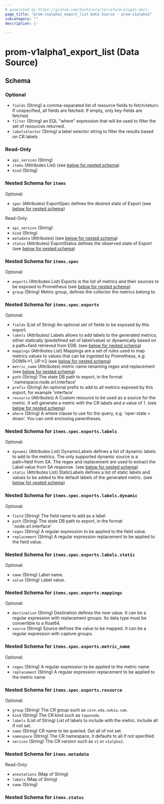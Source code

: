 ```yaml
---
# generated by https://github.com/hashicorp/terraform-plugin-docs
page_title: "prom-v1alpha1_export_list Data Source - prom-v1alpha1"
subcategory: ""
description: |-
  
---
```


# prom-v1alpha1_export_list (Data Source)





<!-- schema generated by tfplugindocs -->
## Schema

### Optional

- `fields` (String) a comma-separated list of resource fields to fetch/return.  If unspecified, all fields are fetched.  If empty, only key-fields are fetched.
- `filter` (String) an EQL "where" expression that will be used to filter the set of resources returned.
- `labelselector` (String) a label selector string to filter the results based on CR labels

### Read-Only

- `api_version` (String)
- `items` (Attributes List) (see [below for nested schema](#nestedatt--items))
- `kind` (String)

<a id="nestedatt--items"></a>
### Nested Schema for `items`

Optional:

- `spec` (Attributes) ExportSpec defines the desired state of Export (see [below for nested schema](#nestedatt--items--spec))

Read-Only:

- `api_version` (String)
- `kind` (String)
- `metadata` (Attributes) (see [below for nested schema](#nestedatt--items--metadata))
- `status` (Attributes) ExportStatus defines the observed state of Export (see [below for nested schema](#nestedatt--items--status))

<a id="nestedatt--items--spec"></a>
### Nested Schema for `items.spec`

Optional:

- `exports` (Attributes List) Exports is the list of metrics and their sources to be exposed to Prometheus (see [below for nested schema](#nestedatt--items--spec--exports))
- `group` (String) Metric group, defines the collector the metrics belong to.

<a id="nestedatt--items--spec--exports"></a>
### Nested Schema for `items.spec.exports`

Optional:

- `fields` (List of String) An optional set of fields to be exposed by this export.
- `labels` (Attributes) Labels allows to add labels to the generated metrics,
either statically (predefined set of label/value) or
dynamically based on a path+field
retrieved from EDB. (see [below for nested schema](#nestedatt--items--spec--exports--labels))
- `mappings` (Attributes List) Mappings are a set of rules used to map metrics values to values
that can be ingested by Prometheus, e.g: DOWN->1, UP->2 (see [below for nested schema](#nestedatt--items--spec--exports--mappings))
- `metric_name` (Attributes) metric name renaming regex and replacement (see [below for nested schema](#nestedatt--items--spec--exports--metric_name))
- `path` (String) The state DB path to export, in the format '.namespace.node.srl.interface'
- `prefix` (String) An optional prefix to add to all metrics exposed by this export, for example 'interface'
- `resource` (Attributes) A Custom resource to be used as a source for the metric.
It will generate a metric with the CR labels and a value of 1. (see [below for nested schema](#nestedatt--items--spec--exports--resource))
- `where` (String) A where clause to use for the query, e.g. 'oper-state = down'. You can omit enclosing parentheses.

<a id="nestedatt--items--spec--exports--labels"></a>
### Nested Schema for `items.spec.exports.labels`

Optional:

- `dynamic` (Attributes List) DynamicLabels defines a list of dynamic labels to add to the metrics.
The only supported dynamic source is a path+field from SA.
The regex and replacement are used to extract the Label value from SA response. (see [below for nested schema](#nestedatt--items--spec--exports--labels--dynamic))
- `static` (Attributes List) StaticLabels defines a list of static labels and values to
be added to the default labels of the generated metric. (see [below for nested schema](#nestedatt--items--spec--exports--labels--static))

<a id="nestedatt--items--spec--exports--labels--dynamic"></a>
### Nested Schema for `items.spec.exports.labels.dynamic`

Optional:

- `field` (String) The field name to add as a label
- `path` (String) The state DB path to export, in the format '.node.srl.interface'
- `regex` (String) A regular expression to be applied to the field value.
- `replacement` (String) A regular expression replacement to be applied to the field value.


<a id="nestedatt--items--spec--exports--labels--static"></a>
### Nested Schema for `items.spec.exports.labels.static`

Optional:

- `name` (String) Label name.
- `value` (String) Label value.



<a id="nestedatt--items--spec--exports--mappings"></a>
### Nested Schema for `items.spec.exports.mappings`

Optional:

- `destination` (String) Destination defines the new value.
It can be a regular expression with replacement groups.
Its data type must be convertible to a float64.
- `source` (String) Source defines the value to be mapped.
It can be a regular expression with capture groups.


<a id="nestedatt--items--spec--exports--metric_name"></a>
### Nested Schema for `items.spec.exports.metric_name`

Optional:

- `regex` (String) A regular expression to be applied to the metric name
- `replacement` (String) A regular expression replacement to be applied to the metric name


<a id="nestedatt--items--spec--exports--resource"></a>
### Nested Schema for `items.spec.exports.resource`

Optional:

- `group` (String) The CR group such as `core.eda.nokia.com`.
- `kind` (String) The CR kind such as `toponode`.
- `labels` (List of String) List of labels to include with the metric.
Include all if not set.
- `name` (String) CR name to be queried.
Get all of not set.
- `namespace` (String) The CR namespace, it defaults to all if not specified.
- `version` (String) The CR version such as `v1` or `v1alpha1`.




<a id="nestedatt--items--metadata"></a>
### Nested Schema for `items.metadata`

Read-Only:

- `annotations` (Map of String)
- `labels` (Map of String)
- `name` (String)


<a id="nestedatt--items--status"></a>
### Nested Schema for `items.status`

